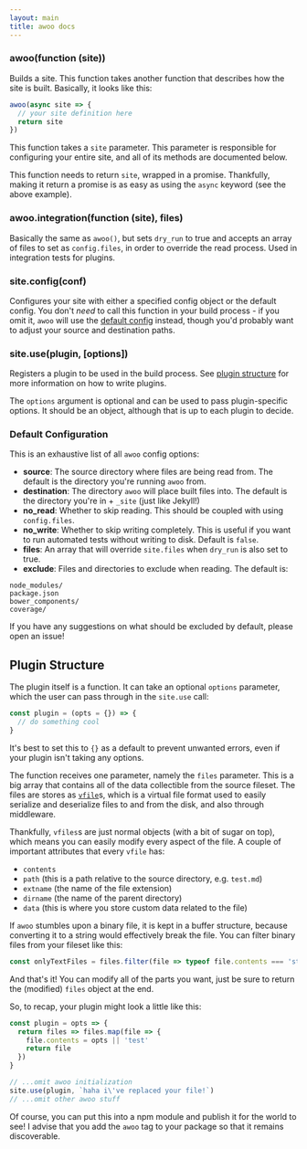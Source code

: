 ```yaml
---
layout: main
title: awoo docs
---
```


### awoo(function (site))

Builds a site. This function takes another function that describes how the site
is built. Basically, it looks like this:

```js
awoo(async site => {
  // your site definition here
  return site
})
```

This function takes a `site` parameter. This parameter is responsible for
configuring your entire site, and all of its methods are documented below.

This function needs to return `site`, wrapped in a promise. Thankfully,
making it return a promise is as easy as using the `async` keyword
(see the above example).

### awoo.integration(function (site), files)

Basically the same as `awoo()`, but sets `dry_run` to true and accepts an array
of files to set as `config.files`, in order to override the read process.
Used in integration tests for plugins.

### site.config(conf)

Configures your site with either a specified config object or the default config.
You don't _need_ to call this function in your build process - if you omit it,
`awoo` will use the [default config] instead, though you'd probably want to
adjust your source and destination paths.

### site.use(plugin, [options])

Registers a plugin to be used in the build process. See [plugin structure] for
more information on how to write plugins.

The `options` argument is optional and can be used to pass plugin-specific
options. It should be an object, although that is up to each plugin to
decide.

### Default Configuration

This is an exhaustive list of all `awoo` config options:

- __source__: The source directory where files are being read from. The default
  is the directory you're running `awoo` from.
- __destination__: The directory `awoo` will place built files into. The default
  is the directory you're in + `_site` (just like Jekyll!)
- __no_read__: Whether to skip reading. This should be coupled with using `config.files`.
- __no_write__: Whether to skip writing completely. This is useful if you want to run
  automated tests without writing to disk. Default is `false`.
- __files__: An array that will override `site.files` when `dry_run` is also set to true.
- __exclude__: Files and directories to exclude when reading. The default is:

```
node_modules/
package.json
bower_components/
coverage/
```

If you have any suggestions on what should be excluded by default, please open
an issue!

## Plugin Structure

The plugin itself is a function. It can take an optional `options`
parameter, which the user can pass through in the `site.use` call:

```js
const plugin = (opts = {}) => {
  // do something cool
}
```

It's best to set this to `{}` as a default to prevent unwanted errors, even
if your plugin isn't taking any options.

The function receives one parameter, namely the `files` parameter. This is a big
array that contains all of the data collectible from the source fileset. The files
are stores as [`vfile`](vfile)s, which is a virtual file format used to easily
serialize and deserialize files to and from the disk, and also through middleware.

Thankfully, `vfiles`s are just normal objects (with a bit of sugar on top), which
means you can easily modify every aspect of the file. A couple of important attributes
that every `vfile` has:

- `contents`
- `path` (this is a path relative to the source directory, e.g. `test.md`)
- `extname` (the name of the file extension)
- `dirname` (the name of the parent directory)
- `data` (this is where you store custom data related to the file)

If `awoo` stumbles upon a binary file, it is kept in a buffer structure, because
converting it to a string would effectively break the file. You can filter
binary files from your fileset like this:

```js
const onlyTextFiles = files.filter(file => typeof file.contents === 'string')
```

And that's it! You can modify all of the parts you want, just be sure to return
the (modified) `files` object at the end.

So, to recap, your plugin might look a little like this:

```js
const plugin = opts => {
  return files => files.map(file => {
    file.contents = opts || 'test'
    return file
  })
}

// ...omit awoo initialization
site.use(plugin, `haha i\'ve replaced your file!`)
// ...omit other awoo stuff
```

Of course, you can put this into a npm module and publish it for the world to
see! I advise that you add the `awoo` tag to your package so that it remains
discoverable.

[default config]: #default-configuration
[plugin structure]: #plugin-structure
[fs-stats]: https://nodejs.org/dist/latest-v6.x/docs/api/fs.html#fs_class_fs_stats
[vfile]: https://github.com/vfile/vfile
